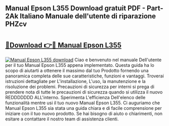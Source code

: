 ## Manual Epson L355 Download gratuit PDF - Part-2Ak Italiano Manuale dell'utente di riparazione PHZcv

# <h2><a href="http://dffcen.blite.top/?on=Manual+Epson+L355">🔗Download 👉🔴 Manual Epson L355</a></h2>

[![Manual Epson L355 download](https://i.imgur.com/lujVjoI.png)](http://dffcen.blite.top/?on=Manual+Epson+L355)
Ciao e benvenuto nel manuale Dell'utente per il tuo Manual Epson L355 appena implementato. Questa guida ha lo scopo di aiutarti a ottenere il massimo dal tuo Prodotto fornendo una panoramica completa delle sue caratteristiche, funzioni e vantaggi. Troverai istruzioni dettagliate per L'installazione, L'uso, la manutenzione e la risoluzione dei problemi. Precauzioni di sicurezza per interni si prega di prendere nota di tutte le precauzioni di sicurezza quando si utilizza il nuovo REDDDDDDD ALL'interno. Sperimenta L'efficienza Dell'elenco delle funzionalità mentre usi il tuo nuovo Manual Epson L355. Ci auguriamo che Manual Epson L355 sia stata una guida chiara e di facile comprensione per iniziare con il tuo nuovo prodotto. Se hai bisogno di aiuto o chiarimenti, non esitare a contattare il nostro team di assistenza clienti.
